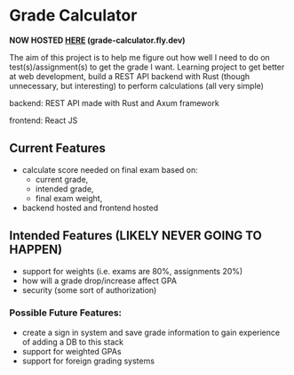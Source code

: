 # Grade Calculator

**NOW HOSTED [HERE](https://grade-calculator.fly.dev) (grade-calculator.fly.dev)**

The aim of this project is to help me figure out how well I need to do on test(s)/assignment(s) to get the grade I want. 
Learning project to get better at web development, build a REST API backend with Rust (though unnecessary, but interesting) to perform calculations (all very simple)

backend: 
	REST API made with Rust and Axum framework

frontend:
	React JS

## Current Features

 - calculate score needed on final exam based on:
	- current grade,
   	- intended grade,
   	- final exam weight,
- backend hosted and frontend hosted

## Intended Features (LIKELY NEVER GOING TO HAPPEN)

 - support for weights (i.e. exams are 80%, assignments 20%)
 - how will a grade drop/increase affect GPA
 - security (some sort of authorization)

### Possible Future Features:

 - create a sign in system and save grade information to gain experience of adding a DB to this stack
 - support for weighted GPAs
 - support for foreign grading systems
